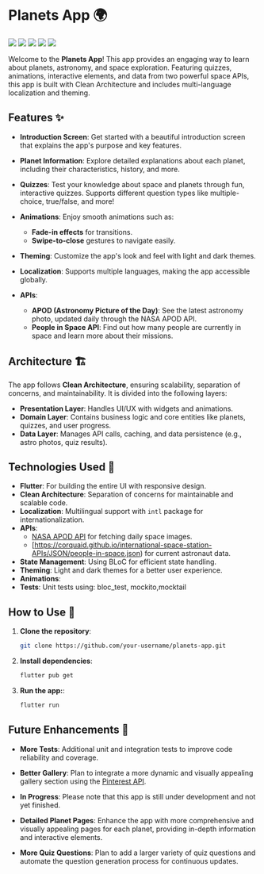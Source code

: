 # Planets App 🌍

![](screenshots/1.jpg) ![](screenshots/2.jpg) ![](screenshots/3.jpg) ![](screenshots/4.jpg) ![](screenshots/5.jpg)


Welcome to the **Planets App**! This app provides an engaging way to learn about planets, astronomy, and space exploration. Featuring quizzes, animations, interactive elements, and data from two powerful space APIs, this app is built with Clean Architecture and includes multi-language localization and theming.

## Features ✨

- **Introduction Screen**: Get started with a beautiful introduction screen that explains the app's purpose and key features.

- **Planet Information**: Explore detailed explanations about each planet, including their characteristics, history, and more.

- **Quizzes**: Test your knowledge about space and planets through fun, interactive quizzes. Supports different question types like multiple-choice, true/false, and more!

- **Animations**: Enjoy smooth animations such as:
    - **Fade-in effects** for transitions.
    - **Swipe-to-close** gestures to navigate easily.

- **Theming**: Customize the app's look and feel with light and dark themes.

- **Localization**: Supports multiple languages, making the app accessible globally.

- **APIs**:
    - **APOD (Astronomy Picture of the Day)**: See the latest astronomy photo, updated daily through the NASA APOD API.
    - **People in Space API**: Find out how many people are currently in space and learn more about their missions.

## Architecture 🏗️

The app follows **Clean Architecture**, ensuring scalability, separation of concerns, and maintainability. It is divided into the following layers:

- **Presentation Layer**: Handles UI/UX with widgets and animations.
- **Domain Layer**: Contains business logic and core entities like planets, quizzes, and user progress.
- **Data Layer**: Manages API calls, caching, and data persistence (e.g., astro photos, quiz results).

## Technologies Used 🚀

- **Flutter**: For building the entire UI with responsive design.
- **Clean Architecture**: Separation of concerns for maintainable and scalable code.
- **Localization**: Multilingual support with `intl` package for internationalization.
- **APIs**:
    - [NASA APOD API](https://api.nasa.gov/) for fetching daily space images.
    - [https://corquaid.github.io/international-space-station-APIs/JSON/people-in-space.json) for current astronaut data.
- **State Management**: Using BLoC for efficient state handling.
- **Theming**: Light and dark themes for a better user experience.
- **Animations**:
- **Tests**: Unit tests using: bloc_test, mockito,mocktail

## How to Use 📱

1. **Clone the repository**:
   ```bash
   git clone https://github.com/your-username/planets-app.git
   ```

2. **Install dependencies**:
   ```bash
   flutter pub get
   ```


3. **Run the app:**:
   ```bash
   flutter run
   ```


## Future Enhancements 🔮

- **More Tests**: Additional unit and integration tests to improve code reliability and coverage.

- **Better Gallery**: Plan to integrate a more dynamic and visually appealing gallery section using the [Pinterest API](https://developers.pinterest.com/).

- **In Progress**: Please note that this app is still under development and not yet finished.

- **Detailed Planet Pages**: Enhance the app with more comprehensive and visually appealing pages for each planet, providing in-depth information and interactive elements.

- **More Quiz Questions**: Plan to add a larger variety of quiz questions and automate the question generation process for continuous updates.

